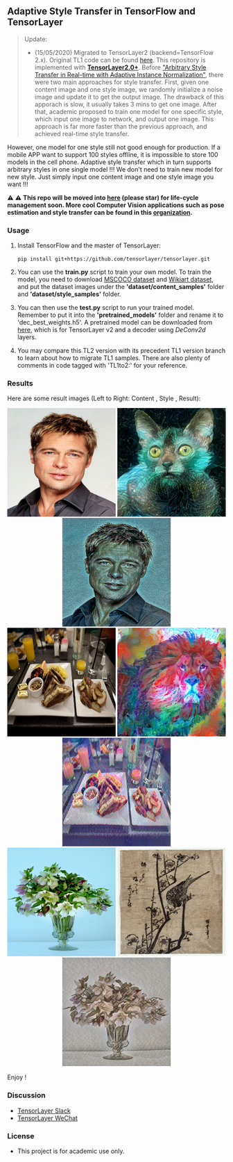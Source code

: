 ## Adaptive Style Transfer in TensorFlow and TensorLayer

> Update:
> - (15/05/2020) Migrated to TensorLayer2 (backend=TensorFlow 2.x). Original TL1 code can be found [here](https://github.com/tensorlayer/adaptive-style-transfer/tree/tl1).
This repository is implemented with [**TensorLayer2.0+**](https://github.com/tensorlayer/tensorlayer).
Before ["Arbitrary Style Transfer in Real-time with Adaptive Instance Normalization"](https://arxiv.org/abs/1703.06868),
there were two main approaches for style transfer. First, given one content image and one style image, we randomly initialize a noise image and update it to get the output image. The drawback of this apporach is slow, it usually takes 3 mins to get one image.
After that, academic proposed to train one model for one specific style, which input one image to network, and output one image. This approach is far more faster than the previous approach, and achieved real-time style transfer.

However, one model for one style still not good enough for production. If a mobile APP want to support 100 styles offline, it is impossible to store 100 models in the cell phone. Adaptive style transfer which in turn supports arbitrary styles in one single model !!! We don't need to train new model for new style. Just simply input one content image and one style image you want !!!

⚠️ ⚠️ **This repo will be moved into [here](https://github.com/tensorlayer/tensorlayer/tree/master/examples) (please star) for life-cycle management soon. More cool Computer Vision applications such as pose estimation and style transfer can be found in this [organization](https://github.com/tensorlayer).**


### Usage

1. Install TensorFlow and the master of TensorLayer:
    ```
    pip install git+https://github.com/tensorlayer/tensorlayer.git
    ```

2. You can use the  <b>train.py</b> script to train your own model. To train the model, you need to download [MSCOCO dataset](http://cocodataset.org/#download) and [Wikiart dataset](https://www.kaggle.com/c/painter-by-numbers), and put the dataset images under the <b>'dataset/content_samples'</b> folder and <b>'dataset/style_samples'</b> folder.

3. You can then use the <b>test.py</b> script to run your trained model. Remember to put it into the <b>'pretrained_models'</b> folder and rename it to 'dec_best_weights.h5'. A pretrained model can be downloaded from [here](https://github.com/tensorlayer/adaptive-style-transfer/tree/tl1to2/pretrained_models), which is for TensorLayer v2 and a decoder using _DeConv2d_ layers.

4. You may compare this TL2 version with its precedent TL1 version branch to learn about how to migrate TL1 samples. There are also plenty of comments in code tagged with 'TL1to2:' for your reference.


### Results

Here are some result images (Left to Right: Content , Style , Result):

<div align="center">
   <img src="./test_images/content/brad_pitt_01.jpg" width=250 height=250>
   <img src="./test_images/style/cat.jpg" width=250 height=250>
   <img src="./test_images/output/brad_pitt_01_cat.jpg" width=250 height=250>
</div>

<div align="center">
   <img src="./test_images/content/000000532397.jpg" width=250 height=250>
   <img src="./test_images/style/lion.jpg" width=250 height=250>
   <img src="./test_images/output/000000532397_lion.jpg" width=250 height=250>
</div>

<div align="center">
   <img src="./test_images/content/000000526781.jpg" width=250 height=250>
   <img src="./test_images/style/216_01.jpg" width=250 height=250>
   <img src="./test_images/output/000000526781_216_01.jpg" width=250 height=250>
</div>

Enjoy !

### Discussion

- [TensorLayer Slack](https://join.slack.com/t/tensorlayer/shared_invite/enQtMjUyMjczMzU2Njg4LWI0MWU0MDFkOWY2YjQ4YjVhMzI5M2VlZmE4YTNhNGY1NjZhMzUwMmQ2MTc0YWRjMjQzMjdjMTg2MWQ2ZWJhYzc)
- [TensorLayer WeChat](https://github.com/tensorlayer/tensorlayer-chinese/blob/master/docs/wechat_group.md)

### License

- This project is for academic use only.
